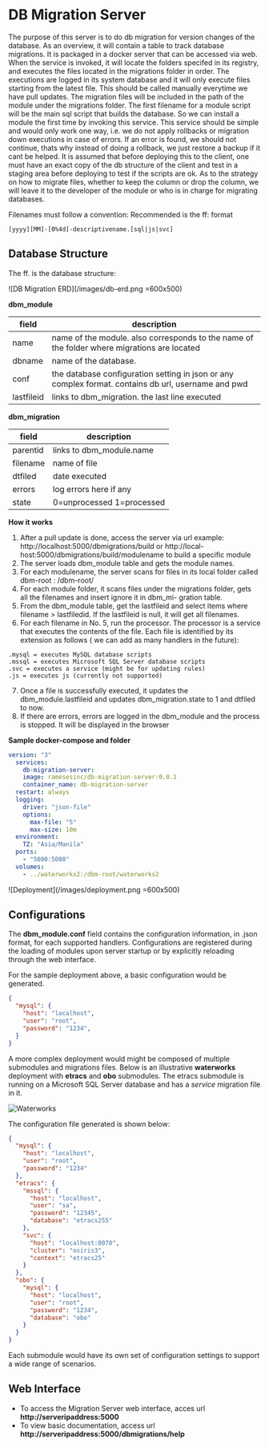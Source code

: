 # DB Migration Server

The purpose of this server is to do db migration for version changes of the database. As an overview, it will contain a table to track database migrations. It is packaged in a docker server that can be accessed via web. When the service is invoked, it will locate the folders specifed in its registry, and executes the files located in the migrations folder in order. The executions are logged in its system database and it will only execute files starting from the latest file. This should be called manually everytime we have pull updates. The migration files will be included in the path of the module under the migrations folder. The first filename for a module script will be the main sql script that builds the database. So we can install a module the first time by invoking this service.
This service should be simple and would only work one way, i.e. we do not apply rollbacks or migration down executions in case of errors. If an error is found, we should not continue, thats why instead of doing a rollback, we just restore a backup if it cant be helped. It is assumed that before deploying this to the client, one must have an exact copy of the db structure of the client and test in a staging area before deploying to test if the scripts are ok. As to the strategy on how to migrate files, whether to keep the column or drop the column, we will leave it to the developer of the module or who is in charge for migrating databases.

Filenames must follow a convention: Recommended is the ff: format

```
[yyyy][MM]-[0%4d]-descriptivename.[sql|js|svc]
```

## Database Structure
The ff. is the database structure:

![DB Migration ERD](/images/db-erd.png =600x500)

__dbm_module__

| field | description |
| --- | --- |
| name | name of the module. also corresponds to the name of the folder where migrations are located |
| dbname | name of the database. |
| conf | the database configuration setting in json or any complex format. contains db url, username and pwd |
| lastfileid |  links to dbm_migration. the last line executed |

__dbm_migration__

| field |  description |
| --- | --- |
| parentid | links to dbm_module.name |
| filename | name of file |
| dtfiled | date executed |
| errors | log errors here if any |
| state | 0=unprocessed 1=processed |


**How it works**

 1. After a pull update is done, access the server via url example: http://localhost:5000/dbmigrations/build or http://local-
host:5000/dbmigrations/build/modulename to build a specific module
 1. The server loads dbm_module table and gets the module names.
1. For each modulename, the server scans for files in its local folder called dbm-root : /dbm-root/
1. For each module folder, it scans files under the migrations folder, gets all the filenames and insert ignore it in dbm_mi-
gration table.
1. From the dbm_module table, get the lastfileid and select items where filename > lastfiledid. If the lastfileid is null, it will
get all filenames.
1. For each filename in No. 5, run the processor. The processor is a service that executes the contents of the file. Each
file is identified by its extension as follows ( we can add as many handlers in the future):
```
.mysql = executes MySQL database scripts
.mssql = executes Microsoft SQL Server database scripts
.svc = executes a service (might be for updating rules)
.js = executes js (currently not supported)
```
7. Once a file is successfully executed, it updates the dbm_module.lastfileid and updates dbm_migration.state to 1 and
dtfiled to now.
1. If there are errors, errors are logged in the dbm_module and the process is stopped. It will be displayed in the browser

**Sample docker-compose and folder**

```yaml
version: "3"
  services:
    db-migration-server:
    image: ramesesinc/db-migration-server:0.0.1
    container_name: db-migration-server
  restart: always
  logging:
    driver: "json-file"
    options:
      max-file: "5"
      max-size: 10m
  environment:
    TZ: "Asia/Manila"
  ports:
    - "5000:5000"
  volumes:
    - ../waterworks2:/dbm-root/waterworks2
```
![Deployment](/images/deployment.png =600x500)


## Configurations

The **dbm_module.conf** field contains the configuration information, in .json format, for each supported handlers. Configurations are registered during the loading of modules upon server startup or by explicitly reloading through the web interface.

For the sample deployment above, a basic configuration would be generated.

```json
{
  "mysql": {
    "host": "localhost",
    "user": "root",
    "password": "1234",
  }
}

```

A more complex deployment would might be composed of multiple submodules and migrations files. Below is an illustrative **waterworks** deployment with **etracs** and **obo** submodules. The etracs submodule is running on a Microsoft SQL Server database and has a *service* migration file in it. 

![Waterworks](/images/waterworks.png)

The configuration file generated is shown below:

```json
{
  "mysql": {
    "host": "localhost",
    "user": "root",
    "password": "1234"
  },
  "etracs": {
    "mssql": {
      "host": "localhost",
      "user": "sa",
      "password": "12345",
      "database": "etracs255"
    },
    "svc": {
      "host": "localhost:8070",
      "cluster": "osiris3",
      "context": "etracs25"
    }
  },
  "obo": {
    "mysql": {
      "host": "localhost",
      "user": "root",
      "password": "1234",
      "database": "obo"
    }
  }
}

```

Each submodule would have its own set of configuration settings to support a wide range of scenarios.


## Web Interface

* To access the Migration Server web interface, acces url **http://serveripaddress:5000**
* To view basic documentation, access url **http://serveripaddress:5000/dbmigrations/help**


